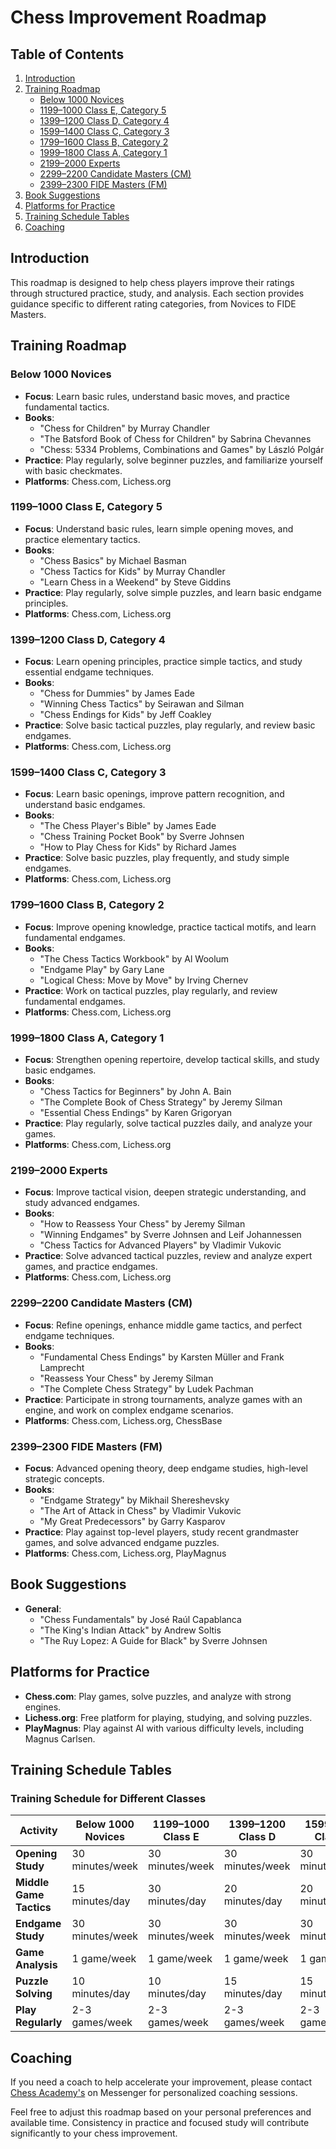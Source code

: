 # Chess Improvement Roadmap

## Table of Contents
1. [Introduction](#introduction)
2. [Training Roadmap](#training-roadmap)
   - [Below 1000 Novices](#below-1000-novices)
   - [1199–1000 Class E, Category 5](#1199–1000-class-e-category-5)
   - [1399–1200 Class D, Category 4](#1399–1200-class-d-category-4)
   - [1599–1400 Class C, Category 3](#1599–1400-class-c-category-3)
   - [1799–1600 Class B, Category 2](#1799–1600-class-b-category-2)
   - [1999–1800 Class A, Category 1](#1999–1800-class-a-category-1)
   - [2199–2000 Experts](#2199–2000-experts)
   - [2299–2200 Candidate Masters (CM)](#2299–2200-candidate-masters-cm)
   - [2399–2300 FIDE Masters (FM)](#2399–2300-fide-masters-fm)
3. [Book Suggestions](#book-suggestions)
4. [Platforms for Practice](#platforms-for-practice)
5. [Training Schedule Tables](#training-schedule-tables)
6. [Coaching](#coaching)

## Introduction
This roadmap is designed to help chess players improve their ratings through structured practice, study, and analysis. Each section provides guidance specific to different rating categories, from Novices to FIDE Masters.

## Training Roadmap

### Below 1000 Novices
- **Focus**: Learn basic rules, understand basic moves, and practice fundamental tactics.
- **Books**:
  - "Chess for Children" by Murray Chandler
  - "The Batsford Book of Chess for Children" by Sabrina Chevannes
  - "Chess: 5334 Problems, Combinations and Games" by László Polgár
- **Practice**: Play regularly, solve beginner puzzles, and familiarize yourself with basic checkmates.
- **Platforms**: Chess.com, Lichess.org

### 1199–1000 Class E, Category 5
- **Focus**: Understand basic rules, learn simple opening moves, and practice elementary tactics.
- **Books**:
  - "Chess Basics" by Michael Basman
  - "Chess Tactics for Kids" by Murray Chandler
  - "Learn Chess in a Weekend" by Steve Giddins
- **Practice**: Play regularly, solve simple puzzles, and learn basic endgame principles.
- **Platforms**: Chess.com, Lichess.org

### 1399–1200 Class D, Category 4
- **Focus**: Learn opening principles, practice simple tactics, and study essential endgame techniques.
- **Books**:
  - "Chess for Dummies" by James Eade
  - "Winning Chess Tactics" by Seirawan and Silman
  - "Chess Endings for Kids" by Jeff Coakley
- **Practice**: Solve basic tactical puzzles, play regularly, and review basic endgames.
- **Platforms**: Chess.com, Lichess.org

### 1599–1400 Class C, Category 3
- **Focus**: Learn basic openings, improve pattern recognition, and understand basic endgames.
- **Books**:
  - "The Chess Player's Bible" by James Eade
  - "Chess Training Pocket Book" by Sverre Johnsen
  - "How to Play Chess for Kids" by Richard James
- **Practice**: Solve basic puzzles, play frequently, and study simple endgames.
- **Platforms**: Chess.com, Lichess.org

### 1799–1600 Class B, Category 2
- **Focus**: Improve opening knowledge, practice tactical motifs, and learn fundamental endgames.
- **Books**:
  - "The Chess Tactics Workbook" by Al Woolum
  - "Endgame Play" by Gary Lane
  - "Logical Chess: Move by Move" by Irving Chernev
- **Practice**: Work on tactical puzzles, play regularly, and review fundamental endgames.
- **Platforms**: Chess.com, Lichess.org

### 1999–1800 Class A, Category 1
- **Focus**: Strengthen opening repertoire, develop tactical skills, and study basic endgames.
- **Books**:
  - "Chess Tactics for Beginners" by John A. Bain
  - "The Complete Book of Chess Strategy" by Jeremy Silman
  - "Essential Chess Endings" by Karen Grigoryan
- **Practice**: Play regularly, solve tactical puzzles daily, and analyze your games.
- **Platforms**: Chess.com, Lichess.org

### 2199–2000 Experts
- **Focus**: Improve tactical vision, deepen strategic understanding, and study advanced endgames.
- **Books**:
  - "How to Reassess Your Chess" by Jeremy Silman
  - "Winning Endgames" by Sverre Johnsen and Leif Johannessen
  - "Chess Tactics for Advanced Players" by Vladimir Vukovic
- **Practice**: Solve advanced tactical puzzles, review and analyze expert games, and practice endgames.
- **Platforms**: Chess.com, Lichess.org

### 2299–2200 Candidate Masters (CM)
- **Focus**: Refine openings, enhance middle game tactics, and perfect endgame techniques.
- **Books**:
  - "Fundamental Chess Endings" by Karsten Müller and Frank Lamprecht
  - "Reassess Your Chess" by Jeremy Silman
  - "The Complete Chess Strategy" by Ludek Pachman
- **Practice**: Participate in strong tournaments, analyze games with an engine, and work on complex endgame scenarios.
- **Platforms**: Chess.com, Lichess.org, ChessBase

### 2399–2300 FIDE Masters (FM)
- **Focus**: Advanced opening theory, deep endgame studies, high-level strategic concepts.
- **Books**:
  - "Endgame Strategy" by Mikhail Shereshevsky
  - "The Art of Attack in Chess" by Vladimir Vukovic
  - "My Great Predecessors" by Garry Kasparov
- **Practice**: Play against top-level players, study recent grandmaster games, and solve advanced endgame puzzles.
- **Platforms**: Chess.com, Lichess.org, PlayMagnus

## Book Suggestions
- **General**:
  - "Chess Fundamentals" by José Raúl Capablanca
  - "The King's Indian Attack" by Andrew Soltis
  - "The Ruy Lopez: A Guide for Black" by Sverre Johnsen

## Platforms for Practice
- **Chess.com**: Play games, solve puzzles, and analyze with strong engines.
- **Lichess.org**: Free platform for playing, studying, and solving puzzles.
- **PlayMagnus**: Play against AI with various difficulty levels, including Magnus Carlsen.

## Training Schedule Tables

### Training Schedule for Different Classes

| **Activity**          | **Below 1000 Novices** | **1199–1000 Class E** | **1399–1200 Class D** | **1599–1400 Class C** | **1799–1600 Class B** | **1999–1800 Class A** | **2199–2000 Experts** | **2299–2200 CM** | **2399–2300 FM** |
|-----------------------|------------------------|-----------------------|------------------------|------------------------|------------------------|------------------------|------------------------|------------------|------------------|
| **Opening Study**     | 30 minutes/week        | 30 minutes/week       | 30 minutes/week        | 30 minutes/week        | 1 hour/week            | 1 hour/week            | 1-2 hours/week        | 1 hour/week      | 1-2 hours/week   |
| **Middle Game Tactics**| 15 minutes/day         | 30 minutes/day        | 20 minutes/day         | 20 minutes/day         | 30 minutes/day         | 30 minutes/day         | 30 minutes/day         | 30 minutes/day   | 30 minutes/day    |
| **Endgame Study**     | 30 minutes/week        | 30 minutes/week       | 30 minutes/week        | 30 minutes/week        | 1 hour/week            | 1 hour/week            | 1-2 hours/week        | 1 hour/week      | 1-2 hours/week   |
| **Game Analysis**     | 1 game/week            | 1 game/week           | 1 game/week            | 1 game/week            | 1 game/week            | 1 game/week            | 1 game/week            | 1 game/week      | 1-2 games/week   |
| **Puzzle Solving**    | 10 minutes/day         | 10 minutes/day        | 15 minutes/day         | 15 minutes/day         | 20 minutes/day         | 30 minutes/day         | 30 minutes/day         | 30 minutes/day   | 30 minutes/day    |
| **Play Regularly**    | 2-3 games/week         | 2-3 games/week        | 2-3 games/week         | 2-3 games/week         | 2-3 games/week         | 2-3 games/week         | 2-3 games/week         | 2-3 games/week   | 2-3 games/week    |

## Coaching
If you need a coach to help accelerate your improvement, please contact [Chess Academy's](https://www.facebook.com/chessacademyz) on Messenger for personalized coaching sessions.

Feel free to adjust this roadmap based on your personal preferences and available time. Consistency in practice and focused study will contribute significantly to your chess improvement.
